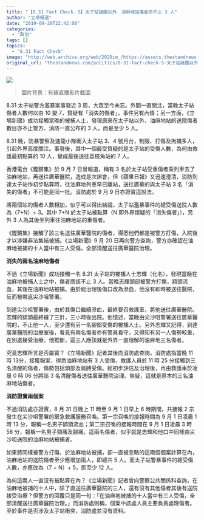 ```yaml
---
title: "【8.31 Fact Check．5】太子站謎團以外　油麻地站傷者亦不止 3 人"
author: "立場報道"
date: "2019-09-20T22:42:00"
categories:
  - "政治"
tags: []
topics:
  - "8.31 Fact Check"
image: "http://web.archive.org/web/2020im_/https://assets.thestandnews.com/media/photos/yaumatei-22_ctp5N.png"
original_url: "thestandnews.com/politics/8-31-fact-check-5-太子站謎團以外-油麻地站傷者亦不止-3-人"
---
```

![](http://web.archive.org/web/2020im_/https://assets.thestandnews.com/media/photos/yaumatei-22_ctp5N.png)
> 圖片背景：有線直播影片截圖

8.31 太子站警方濫暴案事發近 3 周，大眾至今未忘。外間一直關注，當晚太子站傷者人數何以由 10 變 7，質疑有「消失的傷者」，事件另有內情；另一方面，《立場新聞》成功接觸當晚的被捕人士，發現原來在太子站以外，油麻地站的送院傷者數目亦不止警方、消防一直公布的 3 人，而是至少 5 人。

8.31 晚，防暴警察及速龍小隊衝入太子站 3、4 號月台，制服、打傷及拘捕多人，引起外界高度關注。事發後，其中一個最受質疑的是太子站的受傷人數，為何由救護最初點算的 10 人，變成最後送往荔枝角站的 7 人。

香港電台《鏗鏘集》於 9 月 7 日曾報道，稱有 3 名於太子站受重傷者乘列車去了油麻地站，再送往廣華醫院，造成是次誤會，但《蘋果日報》又迅速澄清，消防到達太子站作初步點算時，往油麻地列車早已離站，送往廣華的與太子站 3 名「消失的傷者」不可能是同一批。消防處於 9 月 9 日亦證實這說法。

將兩個站的傷者人數相加，似乎可以得出結論，太子站濫暴事件的總受傷送院人數為（7+N）+ 3。其中 7+N 於太子站被點算（N 即外界懷疑的「消失傷者」），另外 3 人為其後坐列車往油麻地站的重傷者。

《鏗鏘集》接觸了該三名送往廣華醫院的傷者，得悉他們都是被警方打傷，入院後才以涉嫌非法集結被捕。《立場新聞》9 月 20 日再向警方查詢，警方亦確認在油麻地被捕的十人當中有三人受傷，全部清醒送往廣華醫院治理。

**消失的兩名油麻地傷者**

不過《立場新聞》成功接觸一名 8.31 太子站的被捕人士志輝（化名），發現當晚在油麻地被捕人士之中，傷者應該不止 3 人。當晚志輝頭部被警方打傷，額頭流血，其後在油麻地站被捕。由於經治理後傷口改為滲血，他沒有即時被送往醫院，反而被帶返尖沙咀警署。

到達尖沙咀警署後，由於其傷口繼續滲血，最終要召救護車，將他送往廣華醫院。志輝的額頭最終縫了三針，三小時後出院。他憶述，當晚由尖沙咀警署送往廣華醫院的，不止他一人，至少還有另一名腳部受傷的被捕人士。另外志輝又記得，到達廣華醫院的治療室後，看見有兩名傷者亦有警員看守，又得知有另一人傷勢較重，在別處接受治療。他推斷，這三人應該就是外界一直理解的油麻地三名傷者。

究竟志輝所言是否屬實？《立場新聞》記者其後向消防處查詢。消防處指當晚 11 時 13分，接獲報案，得悉油麻地站有 3 人受傷，救護人員於 11 時 25 分接觸到三名清醒的傷者，傷勢包括頭部及肩膊受傷。經初步評估及治理後，再由救護車於凌晨 0 時 06 分將該 3 名清醒傷者送往廣華醫院治理。無疑，這就是原本的三名油麻地站傷者。

**消防證實兩個案**

不過消防處亦證實，8 月 31 日晚上 11 時至 9 月 1 日早上 6 時期間，共接報 2 宗發生在尖沙咀警署的緊急救護服務召喚。第一宗召喚的接報時間為 9 月 1 日凌晨 1 時 13 分，報稱一名男子額頭流血；第二宗召喚的接報時間在 9 月 1 日凌晨 3 時 56 分，報稱一名男子頸痛及腳痛。這兩名傷者，似乎就是志輝和他口中同樣由尖沙咀送院的油麻地站被捕者。

如果將同樣被警方打傷、於油麻地站被捕，卻一直被忽略的這兩個個案計算在內，油麻地站的送院傷者至少應增加兩人，即總共 5 人。而太子站警暴事件的總受傷人數，亦應改為（7 + N）+ 5，即至少 12 人。

為何這兩人一直沒有被點算在內？《立場新聞》記者曾向警察公共關係科查詢，在油麻地被捕的十人中，除了直送往廣華醫院的三人，還有沒有其他傷者其後有送院接受治療？但警方的回覆只是同一句：「在油麻地被捕的十人當中有三人受傷，全部清醒送往廣華醫院治理。」而消防處則稱，個案中該處人員主要負責處理傷者。至於事件是否涉及太子站衝突，消防處並沒有資料。
